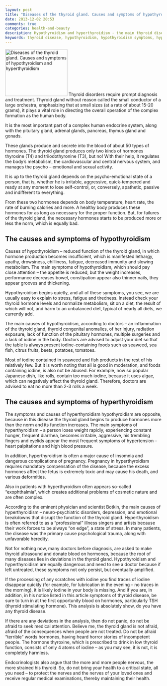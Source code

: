 ```yaml
---
layout: post
title: "Diseases of the thyroid gland. Causes and symptoms of hypothyroidism and hyperthyroidism"
date: 2013-12-02 20:53
comments: true
categories: health-and-beauty
description: Hypothyroidism and hyperthyroidism - the main thyroid disorders, their causes and symptoms
keywords: thyroid disease, hypothyroidism, hypothyroidism symptoms, hyperthyroidism causes, hyperthyroidism symptoms
---
```

<p><img class="left" src="http://medusanews.com/images/thyroid-disease-hypothyroidism/image.jpg" width="200" height="150" title="Thyroid disease, hypothyroidism, hypothyroidism symptoms, hyperthyroidism causes, hyperthyroidism symptoms" alt="Diseases of the thyroid gland. Causes and symptoms of hypothyroidism and hyperthyroidism"> Thyroid disorders require prompt diagnosis and treatment. Thyroid gland without reason called the small conductor of a large orchestra, emphasizing that at small sizes (at a rate of about 15-20 grams), it plays a vital role in directing the overall operation of the complex formation as the human body.</p>

<p>It is the most important part of a complex human endocrine system, along with the pituitary gland, adrenal glands, pancreas, thymus gland and gonads.</p>

<!-- more -->


<p>These glands produce and secrete into the blood of about 50 types of hormones. The thyroid gland produces only two kinds of hormones thyroxine (T4) and triiodothyronine (T3), but no! With their help, it regulates the body&rsquo;s metabolism, the cardiovascular and central nervous system, and manages the psycho &ndash; emotional and sexual activity.</p>

<p>It is up to the thyroid gland depends on the psycho-emotional state of a person, that is, whether he is irritable, aggressive, quick-tempered and ready at any moment to lose self-control, or, conversely, apathetic, passive and indifferent to everything.</p>

<p>From these two hormones depends on body temperature, heart rate, the rate of burning calories and more. A healthy body produces these hormones for as long as necessary for the proper function. But, for failures of the thyroid gland, the necessary hormones starts to be produced more or less the norm, which is equally bad.</p>

<h2>The causes and symptoms of hypothyroidism</h2>

<p>Causes of hypothyroidism &ndash; reduced function of the thyroid gland, in which hormone production becomes insufficient, which is manifested lethargy, apathy, drowsiness, chilliness, fatigue, decreased immunity and slowing metabolism. The main symptoms of hypothyroidism, which should pay close attention &ndash; the appetite is reduced, but the weight increases, performance decreases bowel, constipation appear also thinner nails, they appear grooves and thickening.</p>

<p>Hypothyroidism begins quietly, and all of these symptoms, you see, we are usually easy to explain to stress, fatigue and tiredness. Instead check your thyroid hormone levels and normalize metabolism, sit on a diet, the result of which will not, and harm to an unbalanced diet, typical of nearly all diets, we currently add.</p>

<p>The main causes of hypothyroidism, according to doctors &ndash; an inflammation of the thyroid gland, thyroid congenital anomalies, of her injury, radiation exposure, lack of function of the pituitary hormones, multiple surgeries and a lack of iodine in the body. Doctors are advised to adjust your diet so that the table is always present iodine-containing foods such as seaweed, sea fish, citrus fruits, beets, potatoes, tomatoes.</p>

<p>Most of iodine contained in seaweed and fish products in the rest of his relatively few. But it is worth noting that all is good in moderation, and foods containing iodine, is also not be abused. For example, now so popular Japanese dish, like rolls, contain too much iodine, because it uses algae, which can negatively affect the thyroid gland.  Therefore, doctors are advised to eat no more than 2-3 rolls a week.</p>

<h2>The causes and symptoms of hyperthyroidism</h2>

<p>The symptoms and causes of hyperthyroidism hypothyroidism are opposite, because in this disease the thyroid gland begins to produce hormones more than the norm and its function increases. The main symptoms of hyperthyroidism &ndash; a person loses weight rapidly, experiencing constant hunger, frequent diarrhea, becomes irritable, aggressive, his trembling fingers and eyelids appear the most frequent symptoms of hypertension &ndash; heart palpitations and high blood pressure.</p>

<p>In addition, hyperthyroidism is often a major cause of insomnia and dangerous complications of pregnancy. Pregnancy in hyperthyroidism requires mandatory compensation of the disease, because the excess hormones affect the fetus is extremely toxic and may cause his death, and various deformities.</p>

<p>Also in patients with hyperthyroidism often appears so-called &ldquo;exophthalmia&rdquo;, which creates additional problems of cosmetic nature and are often complex.</p>

<p>According to the eminent physician and scientist Botkin, the main causes of hyperthyroidism &ndash; neuro-psychiatric disorders, depression, and emotional breakdowns that disrupt the function of the thyroid gland. Hyperthyroidism is often referred to as a &ldquo;professional&rdquo; illness singers and artists because their work forces to be always &ldquo;on edge&rdquo;, a state of stress. In many patients, the disease was the primary cause psychological trauma, along with unfavorable heredity.</p>

<p>Not for nothing now, many doctors before diagnosis, are asked to make thyroid ultrasound and donate blood on hormones, because the root of many diseases lies in deviations in the thyroid gland. Hypothyroidism and hyperthyroidism are equally dangerous and need to see a doctor because if left untreated, these symptoms not only persist, but eventually amplified.</p>

<p>If the processing of any scratches with iodine you find traces of iodine disappear quickly (for example, for lubrication in the evening &ndash; no traces in the morning), it is likely iodine in your body is missing. And if you are, in addition, in his notice listed in this article symptoms of thyroid disease, be sure to turn in at the first opportunity blood on hormones, particularly TSH (thyroid stimulating hormone). This analysis is absolutely show, do you have any thyroid disease.</p>

<p>If there are any deviations in the analysis, then do not panic, do not be afraid to seek medical attention. Believe me, the thyroid gland is not afraid, afraid of the consequences when people are not treated. Do not be afraid &ldquo;terrible&rdquo; words hormones, having heard horror stories of incompetent people. The hormone thyroxine, which is prescribed to drink in low thyroid function, consists of only 4 atoms of iodine &ndash; as you may see, it is not, it is completely harmless.</p>

<p>Endocrinologists also argue that the more and more people nervous, the more strained his thyroid. So, do not bring your health to a critical state, all you need &ndash; to protect the nerves and the nerves of your loved ones and receive regular medical examinations, thereby maintaining their health.</p>